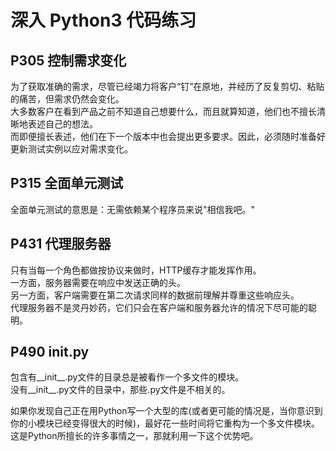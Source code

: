 # 深入 Python3 代码练习

## P305 控制需求变化

为了获取准确的需求，尽管已经竭力将客户“钉”在原地，并经历了反复剪切、粘贴的痛苦，但需求仍然会变化。\
大多数客户在看到产品之前不知道自己想要什么，而且就算知道，他们也不擅长清晰地表述自己的想法。\
而即便擅长表述，他们在下一个版本中也会提出更多要求。因此，必须随时准备好更新测试实例以应对需求变化。

## P315 全面单元测试

全面单元测试的意思是：无需依赖某个程序员来说"相信我吧。"

## P431 代理服务器

只有当每一个角色都做按协议来做时，HTTP缓存才能发挥作用。\
一方面，服务器需要在响应中发送正确的头。\
另一方面，客户端需要在第二次请求同样的数据前理解并尊重这些响应头。\
代理服务器不是灵丹妙药，它们只会在客户端和服务器允许的情况下尽可能的聪明。

## P490 __init__.py

包含有__init__.py文件的目录总是被看作一个多文件的模块。\
没有__init__.py文件的目录中，那些.py文件是不相关的。

如果你发现自己正在用Python写一个大型的库(或者更可能的情况是，当你意识到你的小模块已经变得很大的时候)，最好花一些时间将它重构为一个多文件模块。\
这是Python所擅长的许多事情之一，那就利用一下这个优势吧。



